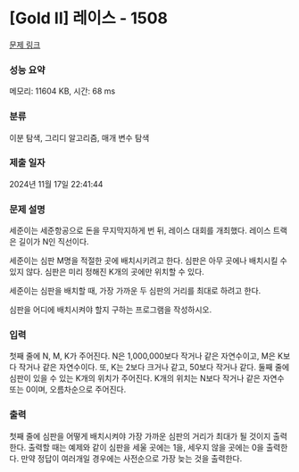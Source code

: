 # [Gold II] 레이스 - 1508 

[문제 링크](https://www.acmicpc.net/problem/1508) 

### 성능 요약

메모리: 11604 KB, 시간: 68 ms

### 분류

이분 탐색, 그리디 알고리즘, 매개 변수 탐색

### 제출 일자

2024년 11월 17일 22:41:44

### 문제 설명

<p>세준이는 세준항공으로 돈을 무지막지하게 번 뒤, 레이스 대회를 개최했다. 레이스 트랙은 길이가 N인 직선이다.</p>

<p>세준이는 심판 M명을 적절한 곳에 배치시키려고 한다. 심판은 아무 곳에나 배치시킬 수 있지 않다. 심판은 미리 정해진 K개의 곳에만 위치할 수 있다.</p>

<p>세준이는 심판을 배치할 때, 가장 가까운 두 심판의 거리를 최대로 하려고 한다.</p>

<p>심판을 어디에 배치시켜야 할지 구하는 프로그램을 작성하시오.</p>

### 입력 

 <p>첫째 줄에 N, M, K가 주어진다. N은 1,000,000보다 작거나 같은 자연수이고, M은 K보다 작거나 같은 자연수이다. 또, K는 2보다 크거나 같고, 50보다 작거나 같다. 둘째 줄에 심판이 있을 수 있는 K개의 위치가 주어진다. K개의 위치는 N보다 작거나 같은 자연수 또는 0이며, 오름차순으로 주어진다.</p>

### 출력 

 <p>첫째 줄에 심판을 어떻게 배치시켜야 가장 가까운 심판의 거리가 최대가 될 것이지 출력한다. 출력할 때는 예제와 같이 심판을 세울 곳에는 1을, 세우지 않을 곳에는 0을 출력한다. 만약 정답이 여러개일 경우에는 사전순으로 가장 늦는 것을 출력한다.</p>

